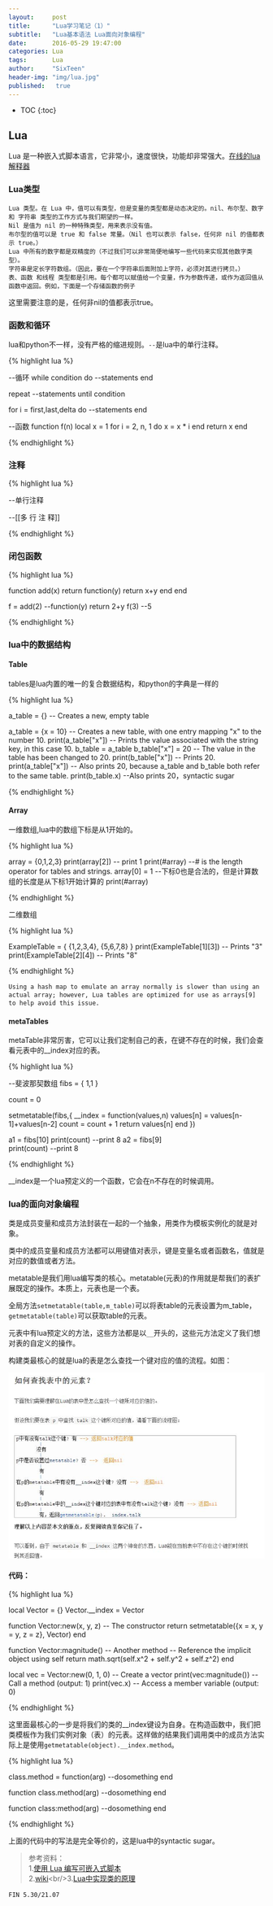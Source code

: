 ```yaml
---
layout:     post
title:      "Lua学习笔记（1）"
subtitle:   "Lua基本语法 Lua面向对象编程"
date:       2016-05-29 19:47:00
categories: Lua
tags:       Lua
author:     "SixTeen"
header-img: "img/lua.jpg"
published:   true
---
```


* TOC
{:toc}

## Lua

Lua 是一种嵌入式脚本语言，它非常小，速度很快，功能却非常强大。[在线的lua解释器](http://www.lua.org/cgi-bin/demo)

### Lua类型

    Lua 类型。在 Lua 中，值可以有类型，但是变量的类型都是动态决定的。nil、布尔型、数字 和 字符串 类型的工作方式与我们期望的一样。
    Nil 是值为 nil 的一种特殊类型，用来表示没有值。
    布尔型的值可以是 true 和 false 常量。（Nil 也可以表示 false，任何非 nil 的值都表示 true。）
    Lua 中所有的数字都是双精度的（不过我们可以非常简便地编写一些代码来实现其他数字类型）。
    字符串是定长字符数组。（因此，要在一个字符串后面附加上字符，必须对其进行拷贝。）
    表、函数 和线程 类型都是引用。每个都可以赋值给一个变量，作为参数传递，或作为返回值从函数中返回。例如，下面是一个存储函数的例子

这里需要注意的是，任何非nil的值都表示true。

### 函数和循环

lua和python不一样，没有严格的缩进规则。```--```是lua中的单行注释。

{% highlight lua %}

--循环
while condition do
--statements
end

repeat
--statements
until condition

for i = first,last,delta do
--statements
end

--函数
function f(n)
    local x = 1
    for i = 2, n, 1 do
        x = x * i
    end
    return x
end

{% endhighlight %}

### 注释

{% highlight lua %}

--单行注释

--[[多
    行
    注
    释]]

{% endhighlight %}

### 闭包函数

{% highlight lua %}

function add(x)
    return function(y)
        return x+y
    end
end

f = add(2)
--function(y) return 2+y
f(3)
--5

{% endhighlight %}

### lua中的数据结构

#### Table

tables是lua内置的唯一的复合数据结构，和python的字典是一样的

{% highlight lua %}

a_table = {} -- Creates a new, empty table

a_table = {x = 10}  -- Creates a new table, with one entry mapping "x" to the number 10.
print(a_table["x"]) -- Prints the value associated with the string key, in this case 10.
b_table = a_table
b_table["x"] = 20   -- The value in the table has been changed to 20.
print(b_table["x"]) -- Prints 20.
print(a_table["x"]) -- Also prints 20, because a_table and b_table both refer to the same table.
print(b_table.x) --Also prints 20，syntactic sugar

{% endhighlight %}

#### Array

一维数组,lua中的数组下标是从1开始的。

{% highlight lua %}

array = {0,1,2,3}
print(array[2]) -- print 1
print(#array) --# is the length operator for tables and strings.
array[0] = 1 --下标0也是合法的，但是计算数组的长度是从下标1开始计算的
print(#array)

{% endhighlight %}

二维数组

{% highlight lua %}

ExampleTable =
{
     {1,2,3,4},
     {5,6,7,8}
}
print(ExampleTable[1][3]) -- Prints "3"
print(ExampleTable[2][4]) -- Prints "8"

{% endhighlight %}

    Using a hash map to emulate an array normally is slower than using an actual array; however, Lua tables are optimized for use as arrays[9] to help avoid this issue.

#### metaTables

metaTable非常厉害，它可以让我们定制自己的表，在键不存在的时候，我们会查看元表中的__index对应的表。

{% highlight lua %}

--斐波那契数组
fibs = { 1,1 }

count = 0

setmetatable(fibs,{
    __index = function(values,n)
        values[n] = values[n-1]+values[n-2]
        count = count + 1
        return values[n]
    end
})

a1 = fibs[10] 
print(count)  --print 8
a2 = fibs[9]  
print(count)  --print 8

{% endhighlight %}

__index是一个lua预定义的一个函数，它会在n不存在的时候调用。

### lua的面向对象编程

类是成员变量和成员方法封装在一起的一个抽象，用类作为模板实例化的就是对象。

类中的成员变量和成员方法都可以用键值对表示，键是变量名或者函数名，值就是对应的数值或者方法。

metatable是我们用lua编写类的核心。metatable(元表)的作用就是帮我们的表扩展既定的操作。本质上，元表也是一个表。

全局方法```setmetatable(table,m_table)```可以将表table的元表设置为m_table，```getmetatable(table)```可以获取table的元表。

元表中有lua预定义的方法，这些方法都是以```__```开头的，这些元方法定义了我们想对表的自定义的操作。

构建类最核心的就是lua的表是怎么查找一个键对应的值的流程。如图：

![metatable](/img/lua/metatable.jpg)

#### 代码：

{% highlight lua %}

local Vector = {}
Vector.__index = Vector

function Vector:new(x, y, z)    -- The constructor
  return setmetatable({x = x, y = y, z = z}, Vector)
end

function Vector:magnitude()     -- Another method
  -- Reference the implicit object using self
  return math.sqrt(self.x^2 + self.y^2 + self.z^2)
end

local vec = Vector:new(0, 1, 0) -- Create a vector
print(vec:magnitude())          -- Call a method (output: 1)
print(vec.x)                    -- Access a member variable (output: 0)

{% endhighlight %}

这里面最核心的一步是将我们的类的__index键设为自身。在构造函数中，我们把类模板作为我们实例对象（表）的元表。这样做的结果我们调用类中的成员方法实际上是使用```getmetatable(object).__index.method```。

{% highlight lua %}

class.method = function(arg)
    --dosomething
end

function class.method(arg)
    --dosomething
end

function class:method(arg)
    --dosomething
end

{% endhighlight %}

上面的代码中的写法是完全等价的，这是lua中的syntactic sugar。

>参考资料：<br/>1.[使用 Lua 编写可嵌入式脚本](http://www.ibm.com/developerworks/cn/linux/l-lua.html)<br/>2.[wiki](https://en.wikipedia.org/wiki/Lua_(programming_language))<br/>3.[Lua中实现类的原理](http://www.360doc.com/content/14/0909/11/15077656_408111686.shtml)

    FIN 5.30/21.07